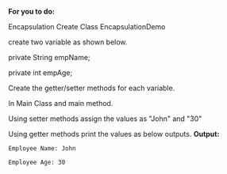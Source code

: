 **For you to do:**

Encapsulation
Create Class EncapsulationDemo

create two variable as shown below.

private String empName;

private int empAge;

Create the getter/setter methods for each variable.

In Main Class and main method.

Using setter methods assign the values as "John" and "30"

Using getter methods print the values as below outputs.
**Output:**

```
Employee Name: John

Employee Age: 30
```

